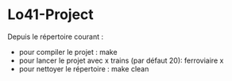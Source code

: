 # Lo41-Project
Depuis le répertoire courant :
 - pour compiler le projet : make
 - pour lancer le projet avec x trains (par défaut 20): ferroviaire x
 - pour nettoyer le répertoire : make clean
